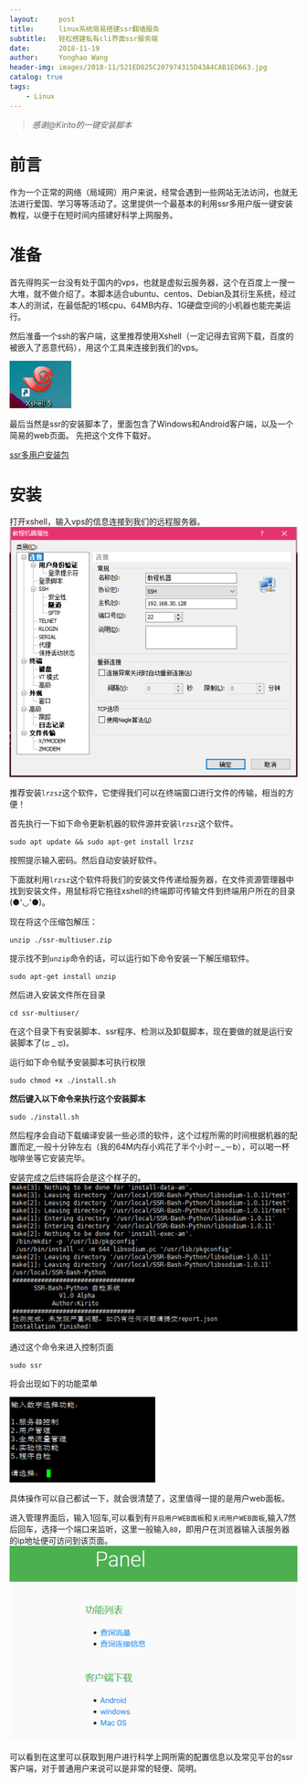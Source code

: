 ```yaml
---
layout:     post
title:      linux系统简易搭建ssr翻墙服务
subtitle:   轻松搭建私有cli界面ssr服务端
date:       2018-11-19
author:     Yonghao Wang
header-img: images/2018-11/521ED825C207974315D43A4CAB1ED663.jpg
catalog: true
tags:
    - Linux
---
```

> *感谢@Kirito的一键安装脚本*

# 前言
作为一个正常的网络（局域网）用户来说，经常会遇到一些网站无法访问，也就无法进行爱国、学习等等活动了。这里提供一个最基本的利用ssr多用户版一键安装教程，以便于在短时间内搭建好科学上网服务。

# 准备
首先得购买一台没有处于国内的vps，也就是虚拟云服务器，这个在百度上一搜一大堆，就不做介绍了。本脚本适合ubuntu、centos、Debian及其衍生系统，经过本人的测试，在最低配的1核cpu、64MB内存、1G硬盘空间的小机器也能完美运行。

然后准备一个ssh的客户端，这里推荐使用Xshell（一定记得去官网下载，百度的被嵌入了恶意代码），用这个工具来连接到我们的vps。

![xhell图标](/images/2018-11/xhell.png)

最后当然是ssr的安装脚本了，里面包含了Windows和Android客户端，以及一个简易的web页面。
先把这个文件下载好。

[ssr多用户安装包](https://www.mrwang.pw/files/public/ssr-multiuser.zip)
# 安装
打开xshell，输入vps的信息连接到我们的远程服务器。
![](/images/2018-11/9191301.png)

推荐安装`lrzsz`这个软件，它使得我们可以在终端窗口进行文件的传输，相当的方便！

首先执行一下如下命令更新机器的软件源并安装`lrzsz`这个软件。
```
sudo apt update && sudo apt-get install lrzsz
```
按照提示输入密码。然后自动安装好软件。

下面就利用`lrzsz`这个软件将我们的安装文件传递给服务器，在文件资源管理器中找到安装文件，用鼠标将它拖往xshell的终端即可传输文件到终端用户所在的目录(●'◡'●)。

现在将这个压缩包解压：
```
unzip ./ssr-multiuser.zip
```
提示找不到`unzip`命令的话，可以运行如下命令安装一下解压缩软件。
```
sudo apt-get install unzip
```
然后进入安装文件所在目录
```
cd ssr-multiuser/
```
在这个目录下有安装脚本、ssr程序、检测以及卸载脚本，现在要做的就是运行安装脚本了(ಥ _ ಥ)。

运行如下命令赋予安装脚本可执行权限
```
sudo chmod +x ./install.sh
```
**然后键入以下命令来执行这个安装脚本**
```
sudo ./install.sh
```
然后程序会自动下载编译安装一些必须的软件，这个过程所需的时间根据机器的配置而定,一般十分钟左右（我的64M内存小鸡花了半个小时－_－b），可以喝一杯咖啡坐等它安装完毕。

安装完成之后终端将会是这个样子的。
![](/images/2018-11/94408.png)

通过这个命令来进入控制页面
```
sudo ssr
```
将会出现如下的功能菜单

![](/images/2018-11/195033.png)

具体操作可以自己都试一下，就会很清楚了，这里值得一提的是用户web面板。

进入管理界面后，输入1回车,可以看到有`开启用户WEB面板`和`关闭用户WEB面板`,输入7然后回车，选择一个端口来监听，这里一般输入`80`，即用户在浏览器输入该服务器的ip地址便可访问到该页面。
![](/images/2018-11/9195709.png)

可以看到在这里可以获取到用户进行科学上网所需的配置信息以及常见平台的ssr客户端，对于普通用户来说可以是非常的轻便、简明。